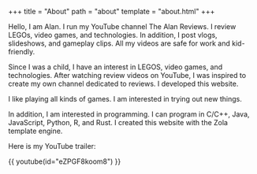 +++
title = "About"
path = "about"
template = "about.html"
+++

Hello, I am Alan. I run my YouTube channel The Alan Reviews. I review LEGOs, video games, and technologies. In addition, I post vlogs, slideshows, and gameplay clips. All my videos are safe for work and kid-friendly.

Since I was a child, I have an interest in LEGOS, video games, and technologies. After watching review videos on YouTube, I was inspired to create my own channel dedicated to reviews. I developed this website.

I like playing all kinds of games. I am interested in trying out new things.

In addition, I am interested in programming. I can program in C/C++, Java, JavaScript, Python, R, and Rust. I created this website with the Zola template engine.

Here is my YouTube trailer:

{{ youtube(id="eZPGF8koom8") }}